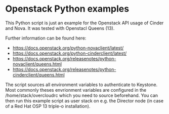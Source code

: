 # Openstack Python examples
This Python script is just an example for the Openstack API usage of Cinder and Nova. It was tested with Openstacl Queens (13).

Further information can be found here:
- https://docs.openstack.org/python-novaclient/latest/
- https://docs.openstack.org/python-cinderclient/latest/
- https://docs.openstack.org/releasenotes/python-novaclient/queens.html
- https://docs.openstack.org/releasenotes/python-cinderclient/queens.html

The script sources all environment variables to authenticate to Keystone. Most commonly theses envrionment variables are configured in the /home/stack/overcloudrc which you need to source beforehand. You can then run this example script as user stack on e.g. the Director node (in case of a Red Hat OSP 13 triple-o installation).